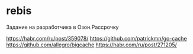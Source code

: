 # rebis
Задание на разработчика в Озон.Рассрочку

https://habr.com/ru/post/359078/
https://github.com/patrickmn/go-cache
https://github.com/allegro/bigcache
https://habr.com/ru/post/271205/
